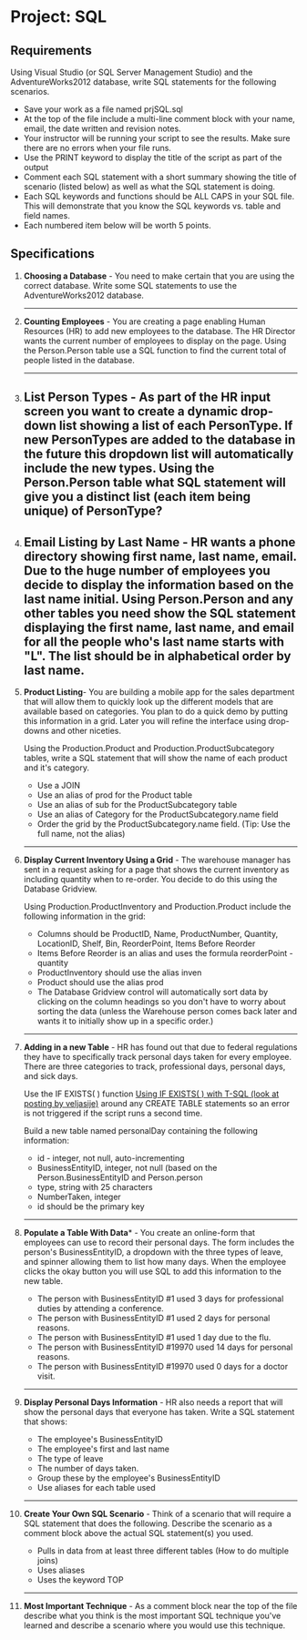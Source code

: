 # Project: SQL

## Requirements
Using Visual Studio (or SQL Server Management Studio) and the AdventureWorks2012 database, write SQL statements for the following scenarios.

* Save your work as a file named prjSQL.sql
* At the top of the file include a multi-line comment block with your name, email, the date written and revision notes.
* Your instructor will be running your script to see the results. Make sure there are no errors when your file runs.
* Use the PRINT keyword to display the title of the script as part of the output
* Comment each SQL statement with a short summary showing the title of scenario (listed below) as well as what the SQL statement is doing.
* Each SQL keywords and functions should be ALL CAPS in your SQL file. This will demonstrate that you know the SQL keywords vs. table and field names.
* Each numbered item below will be worth 5 points.
## Specifications

1. **Choosing a Database** - You need to make certain that you are using the correct database. Write some SQL statements to use the AdventureWorks2012 database.

   ---
2. **Counting Employees** - You are creating a page enabling Human Resources (HR) to add new employees to the database. The HR Director wants the current number of employees to display on the page.
   Using the Person.Person table use a SQL function to find the current total of people listed in the database.
   
   ---
3. **List Person Types** - As part of the HR input screen you want to create a dynamic drop-down list showing a list of each PersonType. If new PersonTypes are added to the database in the future this dropdown list will automatically include the new types.
Using the Person.Person table what SQL statement will give you a distinct list (each item being unique) of PersonType?
   ---
4. **Email Listing by Last Name** - HR wants a phone directory showing first name, last
name, email. Due to the huge number of employees you decide to display the information
based on the last name initial. Using Person.Person and any other tables you need show the SQL statement displaying the first name, last name, and email for all the people who's last name starts with "L". The list should be in alphabetical order by last name.
   ---
5. **Product Listing**- You are building a mobile app for the sales department that will allow them to quickly look up the different models that are available based on categories. You plan to do a quick demo by putting this information in a grid. Later you will refine the interface using drop-downs and other niceties.

   Using the Production.Product and Production.ProductSubcategory tables, write a SQL
statement that will show the name of each product and it's category.
   * Use a JOIN
   * Use an alias of prod for the Product table
   * Use an alias of sub for the ProductSubcategory table
   * Use an alias of Category for the ProductSubcategory.name field
   * Order the grid by the ProductSubcategory.name field. (Tip: Use the full name, not    the alias)
   ---
6. **Display Current Inventory Using a Grid** - The warehouse manager has sent in a request asking for a page that shows the current inventory as including quantity when to re-order. You decide to do this using the Database Gridview.

   Using Production.ProductInventory and Production.Product include the following
information in the grid:
   * Columns should be ProductID, Name, ProductNumber, Quantity, LocationID, Shelf,
Bin, ReorderPoint, Items Before Reorder
   * Items Before Reorder is an alias and uses the formula reorderPoint - quantity
   * ProductInventory should use the alias inven
   * Product should use the alias prod
   * The Database Gridview control will automatically sort data by clicking on the column
headings so you don't have to worry about sorting the data (unless the Warehouse
person comes back later and wants it to initially show up in a specific order.)
   ---
7. **Adding in a new Table** - HR has found out that due to federal regulations they have to specifically track personal days taken for every employee. There are three categories to track, professional days, personal days, and sick days.

   Use the IF EXISTS( ) function [Using IF EXISTS( ) with T-SQL (look at posting by
veljasije)](http://stackoverflow.com/a/13745792) around any CREATE TABLE statements so an error is not triggered if the script runs a second time.

   Build a new table named personalDay containing the following information:
   * id - integer, not null, auto-incrementing
   * BusinessEntityID, integer, not null (based on the Person.BusinessEntityID and Person.person
   * type, string with 25 characters
   * NumberTaken, integer
   * id should be the primary key
   ----
8. **Populate a Table With Data*** - You create an online-form that employees can use to record their personal days. The form includes the person's BusinessEntityID, a dropdown with the three types of leave, and spinner allowing them to list how many days. When the employee clicks the okay button you will use SQL to add this information to the new table.
   * The person with BusinessEntityID #1 used 3 days for professional duties by attending a conference.
   * The person with BusinessEntityID #1 used 2 days for personal reasons.
   * The person with BusinessEntityID #1 used 1 day due to the flu.
   * The person with BusinessEntityID #19970 used 14 days for personal reasons.
   * The person with BusinessEntityID #19970 used 0 days for a doctor visit.
   ---
9. **Display Personal Days Information** - HR also needs a report that will show the
personal days that everyone has taken. Write a SQL statement that shows:
   * The employee's BusinessEntityID
   * The employee's first and last name
   * The type of leave
   * The number of days taken.
   * Group these by the employee's BusinessEntityID
   * Use aliases for each table used
   ---
10. **Create Your Own SQL Scenario** - Think of a scenario that will require a SQL
statement that does the following. Describe the scenario as a comment block above the
actual SQL statement(s) you used.
    * Pulls in data from at least three different tables (How to do multiple joins)
    * Uses aliases
    * Uses the keyword TOP
    ---
11. **Most Important Technique** - As a comment block near the top of the file describe
what you think is the most important SQL technique you've learned and describe a
scenario where you would use this technique.



